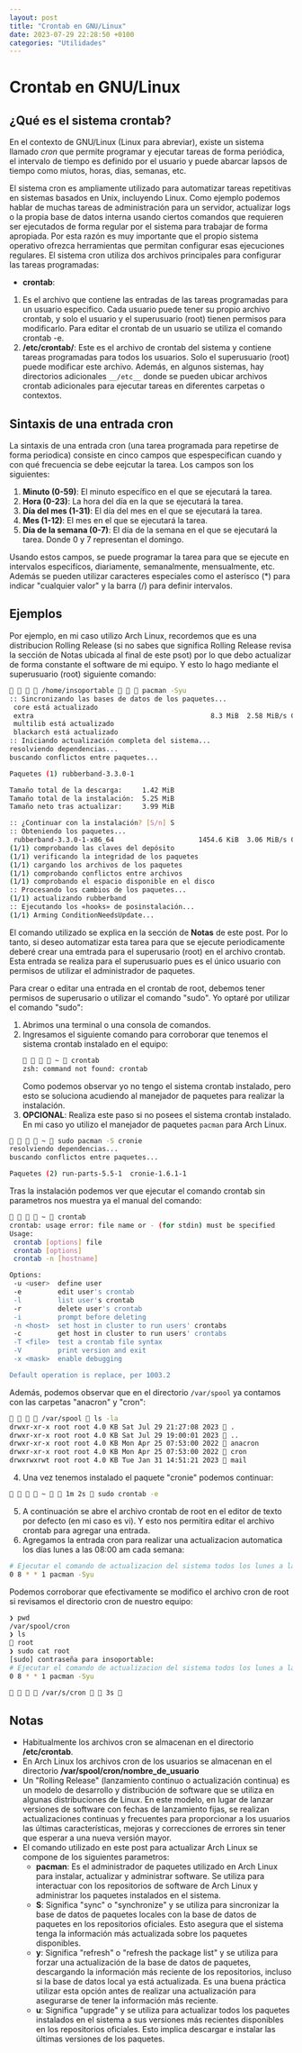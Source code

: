 ```yaml
---
layout: post
title: "Crontab en GNU/Linux"
date: 2023-07-29 22:28:50 +0100
categories: "Utilidades"
---
```


# Crontab en GNU/Linux
## ¿Qué es el sistema crontab?
En el contexto de GNU/Linux (Linux para abreviar), existe un sistema llamado _cron_ que permite programar y ejecutar tareas de forma periódica, el intervalo de tiempo es definido por el usuario y puede abarcar lapsos de tiempo como miutos, horas, dias, semanas, etc.

El sistema cron es ampliamente utilizado para automatizar tareas repetitivas en sistemas basados en Unix, incluyendo Linux. Como ejemplo podemos hablar de muchas tareas de administración para un servidor, actualizar logs o la propia base de datos interna usando ciertos comandos que requieren ser ejecutados de forma regular por el sistema para trabajar de forma apropiada. Por esta razón es muy importante que el propio sistema operativo ofrezca herramientas que permitan configurar esas ejecuciones regulares.
El sistema cron utiliza dos archivos principales para configurar las tareas programadas:
- __crontab__: 
1. Es el archivo que contiene las entradas de las tareas programadas para un usuario especifico. Cada usuario puede tener su propio archivo crontab, y solo el usuario y el superusuario (root) tienen permisos para modificarlo. Para editar el crontab de un usuario se utiliza el comando crontab -e.
2. __/etc/crontab/__: Este es el archivo de crontab del sistema y contiene tareas programadas para todos los usuarios. Solo el superusuario (root) puede modificar este archivo. Además, en algunos sistemas, hay directorios adicionales `__/etc__` donde se pueden ubicar archivos crontab adicionales para ejecutar tareas en diferentes carpetas o contextos.

## Sintaxis de una entrada cron
La sintaxis de una entrada cron (una tarea programada para repetirse de forma periodica) consiste en cinco campos que espespecifican cuando y con qué frecuencia se debe eejcutar la tarea. Los campos son los siguientes:
1. __Minuto (0-59)__: El minuto específico en el que se ejecutará la tarea.
2. __Hora (0-23)__: La hora del día en la que se ejecutará la tarea.
3. __Día del mes (1-31)__: El día del mes en el que se ejecutará la tarea.
4. __Mes (1-12)__: El mes en el que se ejecutará la tarea.
5. __Día de la semana (0-7)__: El día de la semana en el que se ejecutará la tarea. Donde 0 y 7 representan el domingo.

Usando estos campos, se puede programar la tarea para que se ejecute en intervalos especifícos, diariamente, semanalmente, mensualmente, etc. Además se pueden utilizar caracteres especiales como el asterísco (\*) para indicar "cualquier valor" y la barra (/) para definir intervalos.

## Ejemplos

Por ejemplo, en mi caso utilizo Arch Linux, recordemos que es una distribucion Rolling Release (si no sabes que significa Rolling Release revisa la sección de Notas ubicada al final de este psot) por lo que debo actualizar de forma constante el software de mi equipo. Y esto lo hago mediante el superusuario (root) siguiente comando:

``` bash
    /home/insoportable  󰚌  pacman -Syu
:: Sincronizando las bases de datos de los paquetes...
 core está actualizado
 extra                                            8.3 MiB  2.58 MiB/s 00:03 [###########################################] 100%
 multilib está actualizado
 blackarch está actualizado
:: Iniciando actualización completa del sistema...
resolviendo dependencias...
buscando conflictos entre paquetes...

Paquetes (1) rubberband-3.3.0-1

Tamaño total de la descarga:     1.42 MiB
Tamaño total de la instalación:  5.25 MiB
Tamaño neto tras actualizar:     3.99 MiB

:: ¿Continuar con la instalación? [S/n] S
:: Obteniendo los paquetes...
 rubberband-3.3.0-1-x86_64                     1454.6 KiB  3.06 MiB/s 00:00 [###########################################] 100%
(1/1) comprobando las claves del depósito                                   [###########################################] 100%
(1/1) verificando la integridad de los paquetes                             [###########################################] 100%
(1/1) cargando los archivos de los paquetes                                 [###########################################] 100%
(1/1) comprobando conflictos entre archivos                                 [###########################################] 100%
(1/1) comprobando el espacio disponible en el disco                         [###########################################] 100%
:: Procesando los cambios de los paquetes...
(1/1) actualizando rubberband                                               [###########################################] 100%
:: Ejecutando los «hooks» de posinstalación...
(1/1) Arming ConditionNeedsUpdate...

```

El comando utilizado se explica en la sección de __Notas__ de este post.
Por lo tanto, si deseo automatizar esta tarea para que se ejecute periodicamente deberé crear una emtrada para el superusario (root) en el archivo crontab. Esta entrada se realiza para el superusuario pues es el único usuario con permisos de utilizar el administrador de paquetes.

Para crear o editar una entrada en el crontab de root, debemos tener permisos de superusario o utilizar el comando "sudo". Yo optaré por utilizar el comando "sudo":

1. Abrimos una terminal o una consola de comandos.
2. Ingresamos el siguiente comando para corroborar que tenemos el sistema crontab instalado en el equipo:
    ```bash
        ~  crontab
    zsh: command not found: crontab
    ```
    Como podemos observar yo no tengo el sistema crontab instalado, pero esto se soluciona acudiendo al manejador de paquetes para realizar la instalación.
3. __OPCIONAL__: Realiza este paso si no posees el sistema crontab instalado. En mi caso yo utilizo el manejador de paquetes `pacman` para Arch Linux.

```bash
    ~  sudo pacman -S cronie
resolviendo dependencias...
buscando conflictos entre paquetes...

Paquetes (2) run-parts-5.5-1  cronie-1.6.1-1

```

Tras la instalación podemos ver que ejecutar el comando crontab sin parametros nos muestra ya el manual del comando:

```bash
    ~  crontab
crontab: usage error: file name or - (for stdin) must be specified
Usage:
 crontab [options] file
 crontab [options]
 crontab -n [hostname]

Options:
 -u <user>  define user
 -e         edit user's crontab
 -l         list user's crontab
 -r         delete user's crontab
 -i         prompt before deleting
 -n <host>  set host in cluster to run users' crontabs
 -c         get host in cluster to run users' crontabs
 -T <file>  test a crontab file syntax
 -V         print version and exit
 -x <mask>  enable debugging

Default operation is replace, per 1003.2
```
Además, podemos observar que en el directorio `/var/spool` ya contamos con las carpetas "anacron" y "cron":

```bash
    /var/spool  ls -la
drwxr-xr-x root root 4.0 KB Sat Jul 29 21:27:08 2023  .
drwxr-xr-x root root 4.0 KB Sat Jul 29 19:00:01 2023  ..
drwxr-xr-x root root 4.0 KB Mon Apr 25 07:53:00 2022  anacron
drwxr-xr-x root root 4.0 KB Mon Apr 25 07:53:00 2022  cron
drwxrwxrwt root root 4.0 KB Tue Jan 31 14:51:21 2023  mail
```
4. Una vez tenemos instalado el paquete "cronie" podemos continuar:

```bash
    ~   1m 2s  sudo crontab -e 
```

5. A continuación se abre el archivo crontab de root en el editor de texto por defecto (en mi caso es vi). Y esto nos permitira editar el archivo crontab para agregar una entrada.
6. Agregamos la entrada cron para realizar una actualizacion automatica los días lunes a las 08:00 am cada semana:

```bash
# Ejecutar el comando de actualizacion del sistema todos los lunes a las 08:00 AM
0 8 * * 1 pacman -Syu
```

Podemos corroborar que efectivamente se modifico el archivo cron de root si revisamos el directorio cron de nuestro equipo:

```bash
❯ pwd
/var/spool/cron
❯ ls
 root
❯ sudo cat root
[sudo] contraseña para insoportable: 
# Ejecutar el comando de actualizacion del sistema todos los lunes a las 08:00 AM
0 8 * * 1 pacman -Syu

    /var/s/cron   3s 
```

## Notas
- Habitualmente los archivos cron se almacenan en el directorio __/etc/crontab__.
- En Arch Linux los archivos cron de los usuarios se almacenan en el directorio __/var/spool/cron/nombre_de_usuario__ 
- Un "Rolling Release" (lanzamiento continuo o actualización continua) es un modelo de desarrollo y distribución de software que se utiliza en algunas distribuciones de Linux. En este modelo, en lugar de lanzar versiones de software con fechas de lanzamiento fijas, se realizan actualizaciones continuas y frecuentes para proporcionar a los usuarios las últimas características, mejoras y correcciones de errores sin tener que esperar a una nueva versión mayor.
- El comando utilizado en este post para actualizar Arch Linux se compone de los siguientes parametros:
    - __pacman__: Es el administrador de paquetes utilizado en Arch Linux para instalar, actualizar y administrar software. Se utiliza para interactuar con los repositorios de software de Arch Linux y administrar los paquetes instalados en el sistema.
    - __S__: Significa "sync" o "synchronize" y se utiliza para sincronizar la base de datos de paquetes locales con la base de datos de paquetes en los repositorios oficiales. Esto asegura que el sistema tenga la información más actualizada sobre los paquetes disponibles.
    - __y__: Significa "refresh" o "refresh the package list" y se utiliza para forzar una actualización de la base de datos de paquetes, descargando la información más reciente de los repositorios, incluso si la base de datos local ya está actualizada. Es una buena práctica utilizar esta opción antes de realizar una actualización para asegurarse de tener la información más reciente.
    - __u__: Significa "upgrade" y se utiliza para actualizar todos los paquetes instalados en el sistema a sus versiones más recientes disponibles en los repositorios oficiales. Esto implica descargar e instalar las últimas versiones de los paquetes.

